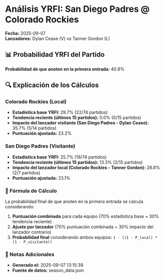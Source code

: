 # Análisis YRFI: San Diego Padres @ Colorado Rockies

**Fecha:** 2025-09-07  
**Lanzadores:** Dylan Cease (V) vs Tanner Gordon (L)

## 📊 Probabilidad YRFI del Partido

**Probabilidad de que anoten en la primera entrada:** 40.9%

## 🔍 Explicación de los Cálculos

### Colorado Rockies (Local)
- **Estadística base YRFI:** 29.7% (22/74 partidos)
- **Tendencia reciente (últimos 15 partidos):** 0.0% (0/15 partidos)
- **Impacto del lanzador visitante (San Diego Padres - Dylan Cease):** 35.7% (5/14 partidos)
- **Puntuación ajustada:** 23.2%

### San Diego Padres (Visitante)
- **Estadística base YRFI:** 25.7% (19/74 partidos)
- **Tendencia reciente (últimos 15 partidos):** 13.3% (2/15 partidos)
- **Impacto del lanzador local (Colorado Rockies - Tanner Gordon):** 28.6% (2/7 partidos)
- **Puntuación ajustada:** 23.1%

### 📝 Fórmula de Cálculo

La probabilidad final de que anoten en la primera entrada se calcula considerando:
1. **Puntuación combinada** para cada equipo (70% estadística base + 30% tendencia reciente)
2. **Ajuste por lanzador** (70% puntuación combinada + 30% impacto del lanzador contrario)
3. **Probabilidad final** considerando ambos equipos: `1 - ((1 - P_local) * (1 - P_visitante))`

### 📌 Notas Adicionales

- **Generado el:** 2025-09-07 13:15:39
- **Fuente de datos:** season_data.json
